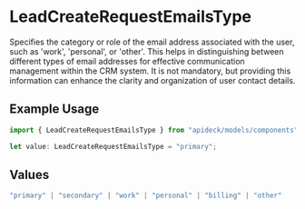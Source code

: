 # LeadCreateRequestEmailsType

Specifies the category or role of the email address associated with the user, such as 'work', 'personal', or 'other'. This helps in distinguishing between different types of email addresses for effective communication management within the CRM system. It is not mandatory, but providing this information can enhance the clarity and organization of user contact details.

## Example Usage

```typescript
import { LeadCreateRequestEmailsType } from "apideck/models/components";

let value: LeadCreateRequestEmailsType = "primary";
```

## Values

```typescript
"primary" | "secondary" | "work" | "personal" | "billing" | "other"
```